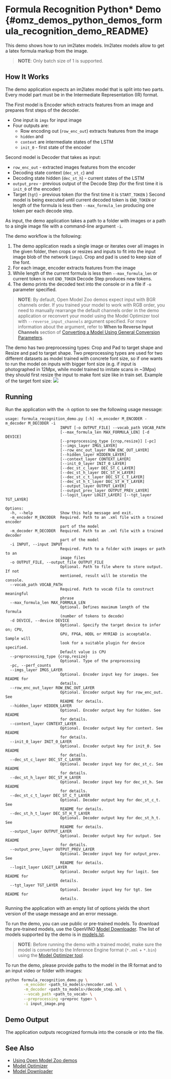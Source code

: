 # Formula Recognition Python\* Demo {#omz_demos_python_demos_formula_recognition_demo_README}

This demo shows how to run im2latex models. Im2latex models allow to get a latex formula markup from the image.

> **NOTE**: Only batch size of 1 is supported.

## How It Works

The demo application expects an im2latex model that is split into two parts. Every model part must be in the Intermediate Representation (IR) format.

The First model is Encoder which extracts features from an image and prepares first steps of the decoder.

* One input is `imgs` for input image
* Four outputs are:
    * Row encoding out (`row_enc_out`) extracts features from the image
    * `hidden` and
    * `context` are intermediate states of the LSTM
    * `init_0` - first state of the encoder

Second model is Decoder that takes as input:
* `row_enc_out` - extracted images features from the encoder
* Decoding state context (`dec_st_c`) and
* Decoding state hidden (`dec_st_h`) - current states of the LSTM
* `output_prev` - previous output of the Decode Step (for the first time it is `init_0` of the encoder)
* Target (`tgt`) - previous token (for the first time it is `START_TOKEN` )
Second model is being executed until current decoded token is `END_TOKEN` or length of the formula is less then `--max_formula_len` producing one token per each decode step.

As input, the demo application takes a path to a folder with images or a path to a single image file with a command-line argument `-i`.

The demo workflow is the following:

1. The demo application reads a single image or iterates over all images in the given folder, then crops or resizes and inputs to fit into the input image blob of the network (`imgs`). Crop and pad is used to keep size of the font.
2. For each image, encoder extracts features from the image
3. While length of the current formula is less then `--max_formula_len` or current token is not `END_TOKEN` Decode Step produces new tokens.
5. The demo prints the decoded text into the console or in a file if `-o` parameter specified.

> **NOTE**: By default, Open Model Zoo demos expect input with BGR channels order. If you trained your model to work with RGB order, you need to manually rearrange the default channels order in the demo application or reconvert your model using the Model Optimizer tool with `--reverse_input_channels` argument specified. For more information about the argument, refer to **When to Reverse Input Channels** section of [Converting a Model Using General Conversion Parameters](https://docs.openvinotoolkit.org/latest/_docs_MO_DG_prepare_model_convert_model_Converting_Model_General.html).

The demo has two preprocessing types: Crop and Pad to target shape and Resize and pad to target shape. Two preprocessing types are used for two different datasets as model trained with concrete font size, so if one wants to run the model on inputs with bigger font size (e.g. if input is photographed in 12Mpx, while model trained to imitate scans in ~3Mpx) they should first resize the input to make font size like in train set. Example of the target font size:
![](./sample.png)

## Running

Run the application with the `-h` option to see the following usage message:

```
usage: formula_recognition_demo.py [-h] -m_encoder M_ENCODER -m_decoder M_DECODER -i
                        INPUT [-o OUTPUT_FILE] --vocab_path VOCAB_PATH
                        [--max_formula_len MAX_FORMULA_LEN] [-d DEVICE]
                        [--preprocessing_type {crop,resize}] [-pc]
                        [--imgs_layer IMGS_LAYER]
                        [--row_enc_out_layer ROW_ENC_OUT_LAYER]
                        [--hidden_layer HIDDEN_LAYER]
                        [--context_layer CONTEXT_LAYER]
                        [--init_0_layer INIT_0_LAYER]
                        [--dec_st_c_layer DEC_ST_C_LAYER]
                        [--dec_st_h_layer DEC_ST_H_LAYER]
                        [--dec_st_c_t_layer DEC_ST_C_T_LAYER]
                        [--dec_st_h_t_layer DEC_ST_H_T_LAYER]
                        [--output_layer OUTPUT_LAYER]
                        [--output_prev_layer OUTPUT_PREV_LAYER]
                        [--logit_layer LOGIT_LAYER] [--tgt_layer TGT_LAYER]

Options:
  -h, --help            Show this help message and exit.
  -m_encoder M_ENCODER  Required. Path to an .xml file with a trained encoder
                        part of the model
  -m_decoder M_DECODER  Required. Path to an .xml file with a trained decoder
                        part of the model
  -i INPUT, --input INPUT
                        Required. Path to a folder with images or path to an
                        image files
  -o OUTPUT_FILE, --output_file OUTPUT_FILE
                        Optional. Path to file where to store output. If not
                        mentioned, result will be storedin the console.
  --vocab_path VOCAB_PATH
                        Required. Path to vocab file to construct meaningful
                        phrase
  --max_formula_len MAX_FORMULA_LEN
                        Optional. Defines maximum length of the formula
                        (number of tokens to decode)
  -d DEVICE, --device DEVICE
                        Optional. Specify the target device to infer on; CPU,
                        GPU, FPGA, HDDL or MYRIAD is acceptable. Sample will
                        look for a suitable plugin for device specified.
                        Default value is CPU
  --preprocessing_type {crop,resize}
                        Optional. Type of the preprocessing
  -pc, --perf_counts
  --imgs_layer IMGS_LAYER
                        Optional. Encoder input key for images. See README for
                        details.
  --row_enc_out_layer ROW_ENC_OUT_LAYER
                        Optional. Encoder output key for row_enc_out. See
                        README for details.
  --hidden_layer HIDDEN_LAYER
                        Optional. Encoder output key for hidden. See README
                        for details.
  --context_layer CONTEXT_LAYER
                        Optional. Encoder output key for context. See README
                        for details.
  --init_0_layer INIT_0_LAYER
                        Optional. Encoder output key for init_0. See README
                        for details.
  --dec_st_c_layer DEC_ST_C_LAYER
                        Optional. Decoder input key for dec_st_c. See README
                        for details.
  --dec_st_h_layer DEC_ST_H_LAYER
                        Optional. Decoder input key for dec_st_h. See README
                        for details.
  --dec_st_c_t_layer DEC_ST_C_T_LAYER
                        Optional. Decoder output key for dec_st_c_t. See
                        README for details.
  --dec_st_h_t_layer DEC_ST_H_T_LAYER
                        Optional. Decoder output key for dec_st_h_t. See
                        README for details.
  --output_layer OUTPUT_LAYER
                        Optional. Decoder output key for output. See README
                        for details.
  --output_prev_layer OUTPUT_PREV_LAYER
                        Optional. Decoder input key for output_prev. See
                        README for details.
  --logit_layer LOGIT_LAYER
                        Optional. Decoder output key for logit. See README for
                        details.
  --tgt_layer TGT_LAYER
                        Optional. Decoder input key for tgt. See README for
                        details.
```

Running the application with an empty list of options yields the short version of the usage message and an error message.

To run the demo, you can use public or pre-trained models. To download the pre-trained models, use the OpenVINO [Model Downloader](../../../tools/downloader/README.md). The list of models supported by the demo is in [models.lst](./models.lst).

> **NOTE**: Before running the demo with a trained model, make sure the model is converted to the Inference Engine format (`*.xml` + `*.bin`) using the [Model Optimizer tool](https://docs.openvinotoolkit.org/latest/_docs_MO_DG_Deep_Learning_Model_Optimizer_DevGuide.html).

To run the demo, please provide paths to the model in the IR format and to an input video or folder with images:
```bash
python formula_recognition_demo.py \
        -m_encoder <path_to_models>/encoder.xml \
        -m_decoder <path_to_models>/decode_step.xml \
        --vocab_path <path_to_vocab> \
        --preprocessing <preproc type> \
        -i input_image.png
```

## Demo Output

The application outputs recognized formula into the console or into the file.

## See Also
* [Using Open Model Zoo demos](../../README.md)
* [Model Optimizer](https://docs.openvinotoolkit.org/latest/_docs_MO_DG_Deep_Learning_Model_Optimizer_DevGuide.html)
* [Model Downloader](../../../tools/downloader/README.md)
